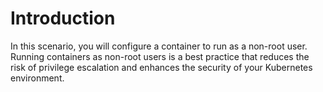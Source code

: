 # Introduction

In this scenario, you will configure a container to run as a non-root user. Running containers as non-root users is a best practice that reduces the risk of privilege escalation and enhances the security of your Kubernetes environment.
